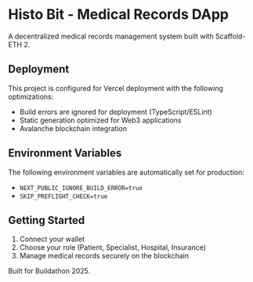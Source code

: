 # Histo Bit - Medical Records DApp

A decentralized medical records management system built with Scaffold-ETH 2.

## Deployment

This project is configured for Vercel deployment with the following optimizations:

- Build errors are ignored for deployment (TypeScript/ESLint)
- Static generation optimized for Web3 applications
- Avalanche blockchain integration

## Environment Variables

The following environment variables are automatically set for production:

- `NEXT_PUBLIC_IGNORE_BUILD_ERROR=true`
- `SKIP_PREFLIGHT_CHECK=true`

## Getting Started

1. Connect your wallet
2. Choose your role (Patient, Specialist, Hospital, Insurance)
3. Manage medical records securely on the blockchain

Built for Buildathon 2025.
